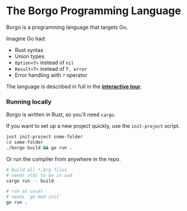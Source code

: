 # The Borgo Programming Language

Borgo is a programming language that targets Go.

Imagine Go had:

- Rust syntax
- Union types
- `Option<T>` instead of `nil`
- `Result<T>` instead of `T, error`
- Error handling with `?` operator

The language is described in full in the
**[interactive tour](https://borgo-lang.github.io/)**.

### Running locally

Borgo is written in Rust, so you'll need `cargo`.

If you want to set up a new project quickly, use the `init-project` script.

```bash
just init-project some-folder
cd some-folder
./borgo build && go run .
```

Or run the compiler from anywhere in the repo.

```bash
# build all *.brg files
# needs std/ to be in cwd
cargo run -- build

# run as usual
# needs `go mod init`
go run .
```
